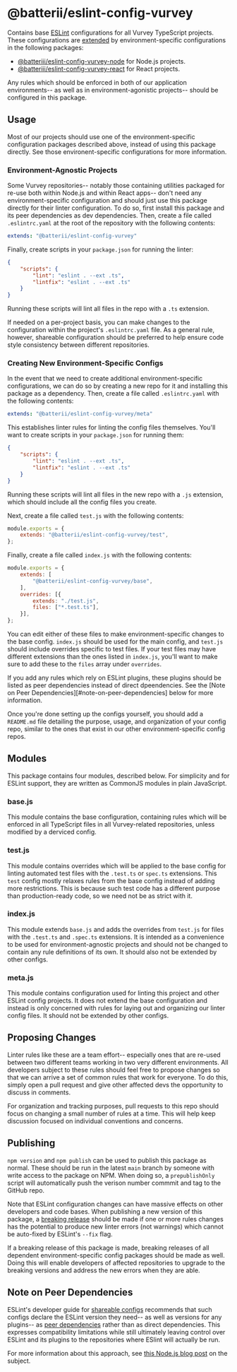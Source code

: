# @batterii/eslint-config-vurvey
Contains base [ESLint][eslint] configurations for all Vurvey TypeScript projects. These
configurations are [extended][eslint-ext] by environment-specific configurations in the
following packages:

- [@batteriii/eslint-config-vurvey-node][node-config] for Node.js projects.
- [@batteriii/eslint-config-vurvey-react][react-config] for React projects.

Any rules which should be enforced in both of our application environments-- as well as in
environment-agonistic projects-- should be configured in this package.


## Usage
Most of our projects should use one of the environment-specific configuration packages described
above, instead of using this package directly. See those environent-specific configurations for more
information.

### Environment-Agnostic Projects
Some Vurvey repositories-- notably those containing utilities packaged for re-use both within
Node.js and within React apps-- don't need any environment-specific configuration and should just
use this package directly for their linter configuration. To do so, first install this package and
its peer dependencies as dev dependencies. Then, create a file called `.eslintrc.yaml` at the root
of the repository with the following contents:

```yaml
extends: "@batterii/eslint-config-vurvey"
```

Finally, create scripts in your `package.json` for running the linter:

```json
{
	"scripts": {
		"lint": "eslint . --ext .ts",
		"lintfix": "eslint . --ext .ts"
	}
}
```

Running these scripts will lint all files in the repo with a `.ts` extension.

If needed on a per-project basis, you can make changes to the configuration within the project's
`.eslintrc.yaml` file. As a general rule, however, shareable configuration should be preferred to
help ensure code style consistency between different repositories.

### Creating New Environment-Specific Configs
In the event that we need to create additional environment-specific configurations, we can do so
by creating a new repo for it and installing this package as a dependency. Then, create a file
called `.eslintrc.yaml` with the following contents:

```yaml
extends: "@batterii/eslint-config-vurvey/meta"
```

This establishes linter rules for linting the config files themselves. You'll want to create scripts
in your `package.json` for running them:

```json
{
	"scripts": {
		"lint": "eslint . --ext .ts",
		"lintfix": "eslint . --ext .ts"
	}
}
```

Running these scripts will lint all files in the new repo with a `.js` extension, which should
include all the config files you create.

Next, create a file called `test.js` with the following contents:

```js
module.exports = {
	extends: "@batterii/eslint-config-vurvey/test",
};
```

Finally, create a file called `index.js` with the following contents:

```js
module.exports = {
	extends: [
		"@batterii/eslint-config-vurvey/base",
	],
	overrides: [{
		extends: "./test.js",
		files: ["*.test.ts"],
	}],
};

```

You can edit either of these files to make environment-specific changes to the base config.
`index.js` should be used for the main config, and `test.js` should include overrides specific to
test files. If your test files may have different extensions than the ones listed in `index.js`,
you'll want to make sure to add these to the `files` array under `overrides`.

If you add any rules which rely on ESLint plugins, these plugins should be listed as peer
dependencies instead of direct dpeendencies. See the
[Note on Peer Dependencies][#note-on-peer-dependencies] below for more information.

Once you're done setting up the configs yourself, you should add a `README.md` file detailing the
purpose, usage, and organization of your config repo, similar to the ones that exist in our other
environment-specific config repos.


## Modules
This package contains four modules, described below. For simplicity and for ESLint support, they
are written as CommonJS modules in plain JavaScript.

### base.js
This module contains the base configuration, containing rules which will be enforced in all
TypeScript files in all Vurvey-related repositories, unless modified by a derviced config.

### test.js
This module contains overrides which will be applied to the base config for linting automated test
files with the `.test.ts` or `spec.ts` extensions. This `test` config mostly relaxes rules from the
base config instead of adding more restrictions. This is because such test code has a different
purpose than production-ready code, so we need not be as strict with it.

### index.js
This module extends `base.js` and adds the overrides from `test.js` for files with the `.test.ts`
and `.spec.ts` extensions. It is intended as a convenience to be used for environment-agnostic
projects and should not be changed to contain any rule definitions of its own. It should also not
be extended by other configs.

### meta.js
This module contains configuration used for linting this project and other ESLint config projects.
It does not extend the base configuration and instead is only concerned with rules for laying out
and organizing our linter config files. It should not be extended by other configs.


## Proposing Changes
Linter rules like these are a team effort-- especially ones that are re-used between two different
teams working in two very different environments. All developers subject to these rules should feel
free to propose changes so that we can arrive a set of common rules that work for everyone. To do
this, simply open a pull request and give other affected devs the opportunity to discuss in
comments.

For organization and tracking purposes, pull requests to this repo should focus on changing a
small number of rules at a time. This will help keep discussion focused on individual conventions
and concerns.


## Publishing
`npm version` and `npm publish` can be used to publish this package as normal. These should be run
in the latest `main` branch by someone with write access to the package on NPM. When doing so, a
`prepublishOnly` script will automatically push the verison number commmit and tag to the
GitHub repo.

Note that ESLint configuration changes can have massive effects on other developers and code bases.
When publishing a new version of this package, a [breaking release][semver] should be made if one or
more rules changes has the potential to produce new linter errors (not warnings) which cannot be
auto-fixed by ESLint's `--fix` flag.

If a breaking release of this package is made, breaking releases of all dependent
environment-specific config packages should be made as well. Doing this will enable developers of
affected repositories to upgrade to the breaking versions and address the new errors when they are
able.


## Note on Peer Dependencies
ESLint's developer guide for [shareable configs][eslint-share] recommends that such configs
declare the ESLint version they need-- as well as versions for any plugins-- as
[peer dependencies][peer-deps] rather than as direct dependencies. This expresses compatibility
limitations while still ultimately leaving control over ESLint and its plugins to the repositories
where ESlint will actually be run.

For more information about this approach, see [this Node.js blog post][peer-deps-blog] on the
subject.


[eslint]: https://eslint.org/
[eslint-ext]: https://eslint.org/docs/user-guide/configuring/configuration-files#extending-configuration-files
[eslint-share]: https://eslint.org/docs/developer-guide/shareable-configs
[node-config]: https://github.com/Batterii/eslint-config-vurvey-node
[peer-deps]: https://docs.npmjs.com/cli/v7/configuring-npm/package-json#peerdependencies
[peer-deps-blog]: https://nodejs.org/en/blog/npm/peer-dependencies/
[react-config]: https://github.com/Batterii/eslint-config-vurvey-react
[semver]: https://semver.org/
